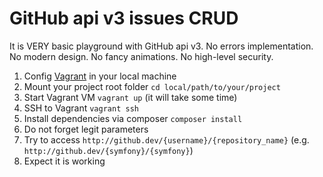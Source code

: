 GitHub api v3 issues CRUD
========================

It is VERY basic playground with GitHub api v3.
No errors implementation.
No modern design.
No fancy animations.
No high-level security.

1. Config [Vagrant](https://www.vagrantup.com/) in your local machine
1. Mount your project root folder `cd local/path/to/your/project`
1. Start Vagrant VM `vagrant up` (it will take some time)
1. SSH to Vagrant `vagrant ssh`
1. Install dependencies via  composer `composer install`
1. Do not forget legit parameters
1. Try to access `http://github.dev/{username}/{repository_name}` (e.g. `http://github.dev/{symfony}/{symfony}`)
1. Expect it is working
